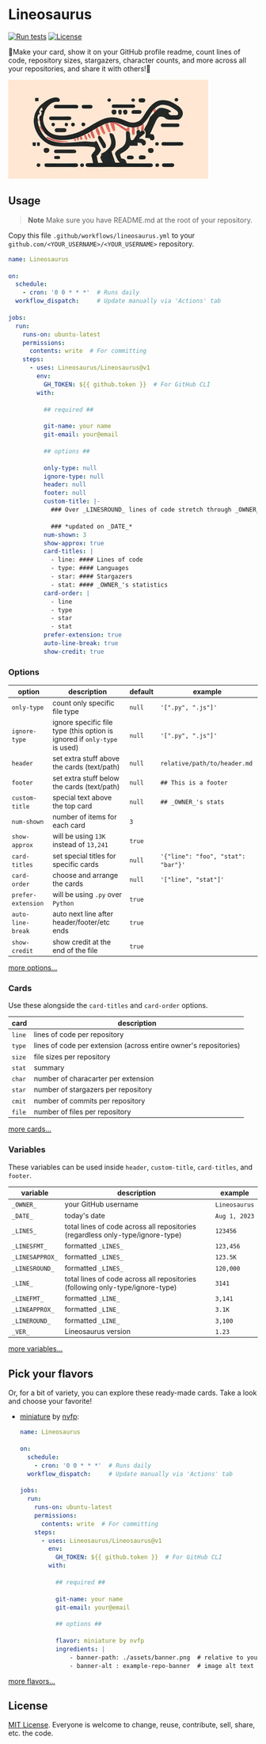 # Lineosaurus

[![Run tests](https://github.com/Lineosaurus/Lineosaurus/actions/workflows/run-tests.yml/badge.svg)](https://github.com/Lineosaurus/Lineosaurus/actions/workflows/run-tests.yml)
[![License](https://img.shields.io/github/license/Lineosaurus/Lineosaurus)](https://github.com/Lineosaurus/Lineosaurus/blob/main/LICENSE)

🦕Make your card, show it on your GitHub profile readme, count lines of code, repository sizes, stargazers, character counts, and more across all your repositories, and share it with others!🦕

![lineosaurus](https://github.com/Lineosaurus/Lineosaurus/blob/main/assets/lineosaurus_h200.jpg?raw=true)


## Usage

> **Note**
Make sure you have README.md at the root of your repository.

Copy this file `.github/workflows/lineosaurus.yml` to your `github.com/<YOUR_USERNAME>/<YOUR_USERNAME>` repository.

```yaml
name: Lineosaurus

on:
  schedule:
    - cron: '0 0 * * *'  # Runs daily
  workflow_dispatch:     # Update manually via 'Actions' tab

jobs:
  run:
    runs-on: ubuntu-latest
    permissions:
      contents: write  # For committing
    steps:
      - uses: Lineosaurus/Lineosaurus@v1
        env:
          GH_TOKEN: ${{ github.token }}  # For GitHub CLI
        with:

          ## required ##

          git-name: your name
          git-email: your@email

          ## options ##

          only-type: null
          ignore-type: null
          header: null
          footer: null
          custom-title: |-
            ### Over _LINESROUND_ lines of code stretch through _OWNER_'s repositories.

            ### *updated on _DATE_*
          num-shown: 3
          show-approx: true
          card-titles: |
            - line: #### Lines of code
            - type: #### Languages
            - star: #### Stargazers
            - stat: #### _OWNER_'s statistics
          card-order: |
            - line
            - type
            - star
            - stat
          prefer-extension: true
          auto-line-break: true
          show-credit: true
```

### Options

option             | description | default | example
---                | ---         | ---     | ---
`only-type`        | count only specific file type | `null` | `'[".py", ".js"]'`
`ignore-type`      | ignore specific file type (this option is ignored if `only-type` is used) | `null` | `'[".py", ".js"]'`
`header`           | set extra stuff above the cards (text/path) | `null` | `relative/path/to/header.md`
`footer`           | set extra stuff below the cards (text/path) | `null` | `## This is a footer`
`custom-title`     | special text above the top card | `null` | `## _OWNER_'s stats`
`num-shown`        | number of items for each card | `3` | 
`show-approx`      | will be using `13K` instead of `13,241` | `true` |
`card-titles`      | set special titles for specific cards | `null` | `'{"line": "foo", "stat": "bar"}'`
`card-order`       | choose and arrange the cards | `null` | `'["line", "stat"]'`
`prefer-extension` | will be using `.py` over `Python` | `true` | 
`auto-line-break`  | auto next line after header/footer/etc ends | `true` | 
`show-credit`      | show credit at the end of the file | `true` | 

[more options...](https://github.com/Lineosaurus/Lineosaurus)

### Cards

Use these alongside the `card-titles` and `card-order` options.

card   | description
---    | ---
`line` | lines of code per repository
`type` | lines of code per extension (across entire owner's repositories)
`size` | file sizes per repository
`stat` | summary
`char` | number of characarter per extension
`star` | number of stargazers per repository
`cmit` | number of commits per repository
`file` | number of files per repository

[more cards...](https://github.com/Lineosaurus/Lineosaurus)

### Variables

These variables can be used inside `header`, `custom-title`, `card-titles`, and `footer`.

variable        | description | example
---             | ---         | ---
`_OWNER_`       | your GitHub username | `Lineosaurus`
`_DATE_`        | today's date | `Aug 1, 2023`
`_LINES_`       | total lines of code across all repositories (regardless only-type/ignore-type) | `123456`
`_LINESFMT_`    | formatted `_LINES_` | `123,456`
`_LINESAPPROX_` | formatted `_LINES_` | `123.5K`
`_LINESROUND_`  | formatted `_LINES_` | `120,000`
`_LINE_`        | total lines of code across all repositories (following only-type/ignore-type) | `3141`
`_LINEFMT_`  | formatted `_LINE_` | `3,141`
`_LINEAPPROX_`  | formatted `_LINE_` | `3.1K`
`_LINEROUND_`   | formatted `_LINE_` | `3,100`
`_VER_`         | Lineosaurus version | `1.23`

[more variables...](https://github.com/Lineosaurus/Lineosaurus)

## Pick your flavors

Or, for a bit of variety, you can explore these ready-made cards. Take a look and choose your favorite!

<!-- - [Wondering](https://github.com/Lineosaurus/Lineosaurus/tree/main/flavors/Lineosaurus/Wondering) by [Lineosaurus](https://github.com/Lineosaurus/Lineosaurus):

  ```yml
  flavor: Wondering by Lineosaurus
  ```

- [friends](https://github.com/Lineosaurus/Lineosaurus/tree/main/flavors/Lineosaurus/friends) by [Lineosaurus](https://github.com/Lineosaurus/Lineosaurus):

  ```yml
  flavor: friends by Lineosaurus
  ``` -->

- [miniature](https://github.com/Lineosaurus/Lineosaurus/tree/main/flavors/nvfp/miniature) by [nvfp](https://github.com/nvfp):

  ```yml
  name: Lineosaurus

  on:
    schedule:
      - cron: '0 0 * * *'  # Runs daily
    workflow_dispatch:     # Update manually via 'Actions' tab

  jobs:
    run:
      runs-on: ubuntu-latest
      permissions:
        contents: write  # For committing
      steps:
        - uses: Lineosaurus/Lineosaurus@v1
          env:
            GH_TOKEN: ${{ github.token }}  # For GitHub CLI
          with:

            ## required ##

            git-name: your name
            git-email: your@email

            ## options ##

            flavor: miniature by nvfp
            ingredients: |
                - banner-path: ./assets/banner.png  # relative to your repo root dir  (optional)
                - banner-alt : example-repo-banner  # image alt text                  (optional)
  ```

[more flavors...](https://github.com/Lineosaurus/Lineosaurus)


## License

[MIT License](https://en.wikipedia.org/wiki/MIT_License). Everyone is welcome to change, reuse, contribute, sell, share, etc. the code.

